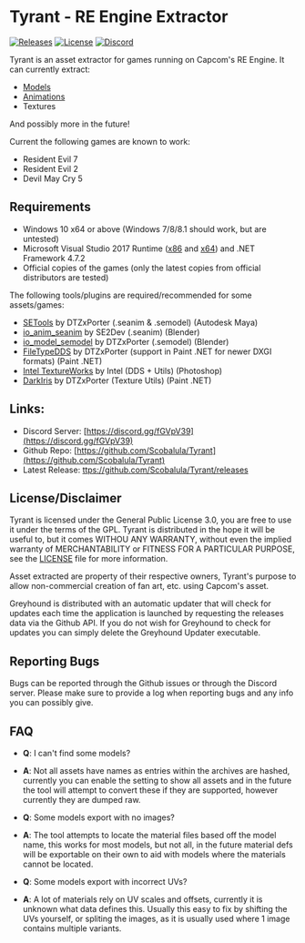 # Tyrant - RE Engine Extractor
[![Releases](https://img.shields.io/github/downloads/Scobalula/Tyrant/total.svg)](https://github.com/Scobalula/Tyrant/releases) [![License](https://img.shields.io/github/license/Scobalula/Tyrant.svg)](https://github.com/Scobalula/Tyrant/blob/master/LICENSE) [![Discord](https://img.shields.io/badge/chat-Discord-blue.svg)](https://discord.gg/fGVpV39)

Tyrant is an asset extractor for games running on Capcom's RE Engine. It can currently extract:

* [Models](https://i.imgur.com/Zct9kXR.png)
* [Animations](https://i.imgur.com/exfBs6p.gifv)
* Textures

And possibly more in the future!

Current the following games are known to work:

* Resident Evil 7
* Resident Evil 2
* Devil May Cry 5

## Requirements

* Windows 10 x64 or above (Windows 7/8/8.1 should work, but are untested)
* Microsoft Visual Studio 2017 Runtime ([x86](https://aka.ms/vs/16/release/vc_redist.x86.exe) and [x64](https://aka.ms/vs/16/release/vc_redist.x64.exe)) and .NET Framework 4.7.2
* Official copies of the games (only the latest copies from official distributors are tested)

The following tools/plugins are required/recommended for some assets/games:

* [SETools](https://github.com/dtzxporter/SETools) by DTZxPorter (.seanim & .semodel) (Autodesk Maya)
* [io_anim_seanim](https://github.com/SE2Dev/io_anim_seanim) by SE2Dev (.seanim) (Blender)
* [io_model_semodel](https://github.com/dtzxporter/io_model_semodel) by DTZxPorter (.semodel) (Blender)
* [FileTypeDDS](https://github.com/dtzxporter/FileTypeDDS) by DTZxPorter (support in Paint .NET for newer DXGI formats) (Paint .NET)
* [Intel TextureWorks](https://software.intel.com/en-us/articles/intel-texture-works-plugin) by Intel (DDS + Utils) (Photoshop)
* [DarkIris](https://aviacreations.com/modme/index.php?view=topic&tid=831) by DTZxPorter (Texture Utils) (Paint .NET)

## Links:
* Discord Server: [https://discord.gg/fGVpV39](https://discord.gg/fGVpV39)
* Github Repo: [https://github.com/Scobalula/Tyrant](https://github.com/Scobalula/Tyrant)
* Latest Release: [ttps://github.com/Scobalula/Tyrant/releases](https://github.com/Scobalula/Tyrant/releases)

## License/Disclaimer

Tyrant is licensed under the General Public License 3.0, you are free to use it under the terms of the GPL. Tyrant is distributed in the hope it will be useful to, but it comes WITHOU ANY WARRANTY, without even the implied warranty of MERCHANTABILITY or FITNESS FOR A PARTICULAR PURPOSE, see the [LICENSE](https://github.com/Scobalula/Greyhound/blob/master/LICENSE) file for more information.

Asset extracted are property of their respective owners, Tyrant's purpose to allow non-commercial creation of fan art, etc. using Capcom's asset.

Greyhound is distributed with an automatic updater that will check for updates each time the application is launched by requesting the releases data via the Github API. If you do not wish for Greyhound to check for updates you can simply delete the Greyhound Updater executable.

## Reporting Bugs

Bugs can be reported through the Github issues or through the Discord server. Please make sure to provide a log when reporting bugs and any info you can possibly give.

## FAQ

* **Q**: I can't find some models?
* **A**: Not all assets have names as entries within the archives are hashed, currently you can enable the setting to show all assets and in the future the tool will attempt to convert these if they are supported, however currently they are dumped raw.

* **Q**: Some models export with no images?
* **A**: The tool attempts to locate the material files based off the model name, this works for most models, but not all, in the future material defs will be exportable on their own to aid with models where the materials cannot be located.

* **Q**: Some models export with incorrect UVs?
* **A**: A lot of materials rely on UV scales and offsets, currently it is unknown what data defines this. Usually this easy to fix by shifting the UVs yourself, or spliting the images, as it is usually used where 1 image contains multiple variants.